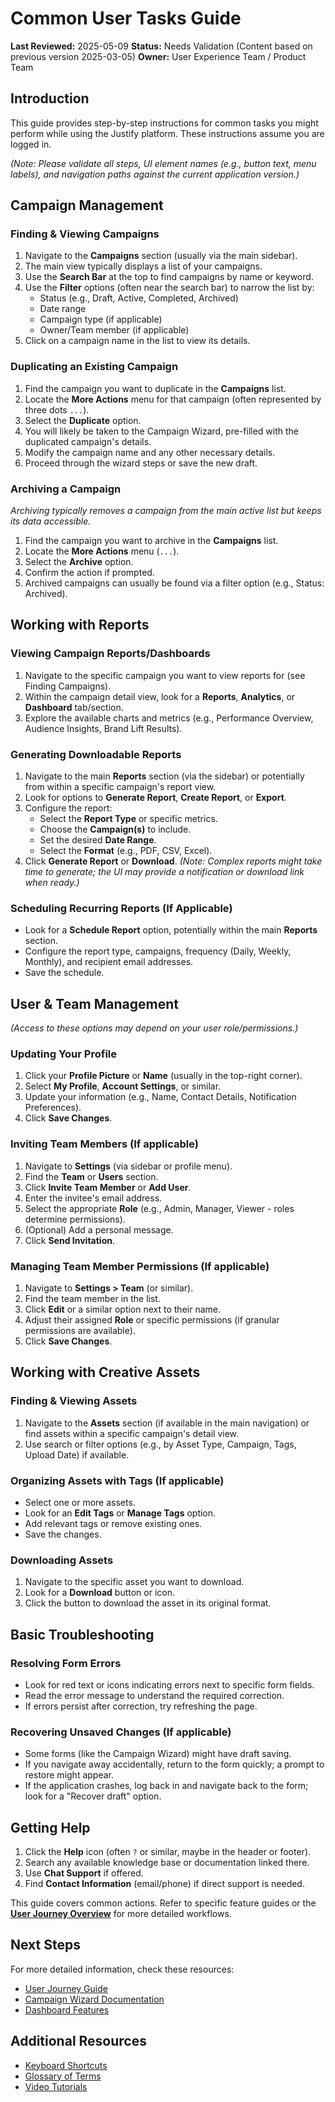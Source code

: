 # Common User Tasks Guide

**Last Reviewed:** 2025-05-09
**Status:** Needs Validation (Content based on previous version 2025-03-05)
**Owner:** User Experience Team / Product Team

## Introduction

This guide provides step-by-step instructions for common tasks you might perform while using the Justify platform. These instructions assume you are logged in.

_(Note: Please validate all steps, UI element names (e.g., button text, menu labels), and navigation paths against the current application version.)_

## Campaign Management

### Finding & Viewing Campaigns

1.  Navigate to the **Campaigns** section (usually via the main sidebar).
2.  The main view typically displays a list of your campaigns.
3.  Use the **Search Bar** at the top to find campaigns by name or keyword.
4.  Use the **Filter** options (often near the search bar) to narrow the list by:
    - Status (e.g., Draft, Active, Completed, Archived)
    - Date range
    - Campaign type (if applicable)
    - Owner/Team member (if applicable)
5.  Click on a campaign name in the list to view its details.

### Duplicating an Existing Campaign

1.  Find the campaign you want to duplicate in the **Campaigns** list.
2.  Locate the **More Actions** menu for that campaign (often represented by three dots `...`).
3.  Select the **Duplicate** option.
4.  You will likely be taken to the Campaign Wizard, pre-filled with the duplicated campaign's details.
5.  Modify the campaign name and any other necessary details.
6.  Proceed through the wizard steps or save the new draft.

### Archiving a Campaign

_Archiving typically removes a campaign from the main active list but keeps its data accessible._

1.  Find the campaign you want to archive in the **Campaigns** list.
2.  Locate the **More Actions** menu (`...`).
3.  Select the **Archive** option.
4.  Confirm the action if prompted.
5.  Archived campaigns can usually be found via a filter option (e.g., Status: Archived).

## Working with Reports

### Viewing Campaign Reports/Dashboards

1.  Navigate to the specific campaign you want to view reports for (see Finding Campaigns).
2.  Within the campaign detail view, look for a **Reports**, **Analytics**, or **Dashboard** tab/section.
3.  Explore the available charts and metrics (e.g., Performance Overview, Audience Insights, Brand Lift Results).

### Generating Downloadable Reports

1.  Navigate to the main **Reports** section (via the sidebar) or potentially from within a specific campaign's report view.
2.  Look for options to **Generate Report**, **Create Report**, or **Export**.
3.  Configure the report:
    - Select the **Report Type** or specific metrics.
    - Choose the **Campaign(s)** to include.
    - Set the desired **Date Range**.
    - Select the **Format** (e.g., PDF, CSV, Excel).
4.  Click **Generate Report** or **Download**.
    _(Note: Complex reports might take time to generate; the UI may provide a notification or download link when ready.)_

### Scheduling Recurring Reports (If Applicable)

- Look for a **Schedule Report** option, potentially within the main **Reports** section.
- Configure the report type, campaigns, frequency (Daily, Weekly, Monthly), and recipient email addresses.
- Save the schedule.

## User & Team Management

_(Access to these options may depend on your user role/permissions.)_

### Updating Your Profile

1.  Click your **Profile Picture** or **Name** (usually in the top-right corner).
2.  Select **My Profile**, **Account Settings**, or similar.
3.  Update your information (e.g., Name, Contact Details, Notification Preferences).
4.  Click **Save Changes**.

### Inviting Team Members (If applicable)

1.  Navigate to **Settings** (via sidebar or profile menu).
2.  Find the **Team** or **Users** section.
3.  Click **Invite Team Member** or **Add User**.
4.  Enter the invitee's email address.
5.  Select the appropriate **Role** (e.g., Admin, Manager, Viewer - roles determine permissions).
6.  (Optional) Add a personal message.
7.  Click **Send Invitation**.

### Managing Team Member Permissions (If applicable)

1.  Navigate to **Settings > Team** (or similar).
2.  Find the team member in the list.
3.  Click **Edit** or a similar option next to their name.
4.  Adjust their assigned **Role** or specific permissions (if granular permissions are available).
5.  Click **Save Changes**.

## Working with Creative Assets

### Finding & Viewing Assets

1.  Navigate to the **Assets** section (if available in the main navigation) or find assets within a specific campaign's detail view.
2.  Use search or filter options (e.g., by Asset Type, Campaign, Tags, Upload Date) if available.

### Organizing Assets with Tags (If applicable)

- Select one or more assets.
- Look for an **Edit Tags** or **Manage Tags** option.
- Add relevant tags or remove existing ones.
- Save the changes.

### Downloading Assets

1.  Navigate to the specific asset you want to download.
2.  Look for a **Download** button or icon.
3.  Click the button to download the asset in its original format.

## Basic Troubleshooting

### Resolving Form Errors

- Look for red text or icons indicating errors next to specific form fields.
- Read the error message to understand the required correction.
- If errors persist after correction, try refreshing the page.

### Recovering Unsaved Changes (If applicable)

- Some forms (like the Campaign Wizard) might have draft saving.
- If you navigate away accidentally, return to the form quickly; a prompt to restore might appear.
- If the application crashes, log back in and navigate back to the form; look for a "Recover draft" option.

## Getting Help

1.  Click the **Help** icon (often `?` or similar, maybe in the header or footer).
2.  Search any available knowledge base or documentation linked there.
3.  Use **Chat Support** if offered.
4.  Find **Contact Information** (email/phone) if direct support is needed.

This guide covers common actions. Refer to specific feature guides or the **[User Journey Overview](./journey.md)** for more detailed workflows.

## Next Steps

For more detailed information, check these resources:

- [User Journey Guide](./journey.md)
- [Campaign Wizard Documentation](../../features-frontend/campaign-wizard/overview.md)
- [Dashboard Features](../../features-frontend/dashboard/overview.md)

## Additional Resources

- [Keyboard Shortcuts](./keyboard-shortcuts.md)
- [Glossary of Terms](./glossary.md)
- [Video Tutorials](https://example.com/tutorials)
